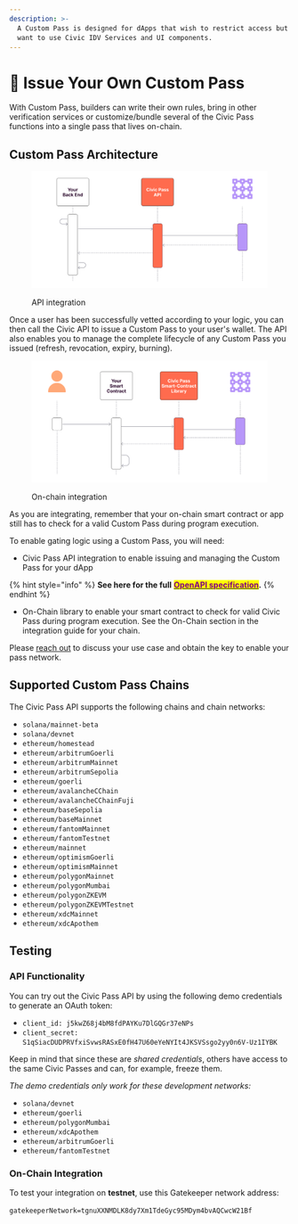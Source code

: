 ```yaml
---
description: >-
  A Custom Pass is designed for dApps that wish to restrict access but do not
  want to use Civic IDV Services and UI components.
---
```


# 📝 Issue Your Own Custom Pass

With Custom Pass, builders can write their own rules, bring in other verification services or customize/bundle several of the Civic Pass functions into a single pass that lives on-chain.&#x20;

## Custom Pass Architecture

<figure><img src="../.gitbook/assets/image (21).png" alt=""><figcaption><p>API integration</p></figcaption></figure>

Once a user has been successfully vetted according to your logic, you can then call the Civic API to issue a Custom Pass to your user's wallet. The API also enables you to manage the complete lifecycle of any Custom Pass you issued (refresh, revocation, expiry, burning).

<figure><img src="../.gitbook/assets/image (15).png" alt=""><figcaption><p>On-chain integration</p></figcaption></figure>

As you are integrating, remember that your on-chain smart contract or app still has to check for a valid Custom Pass during program execution.

To enable gating logic using a Custom Pass, you will need:

* Civic Pass API integration to enable issuing and managing the Custom Pass for your dApp

{% hint style="info" %}
**See here for the full** [<mark style="color:purple;">**OpenAPI specification**</mark>](https://civicteam.github.io/openapi-docs/)**.**
{% endhint %}

* On-Chain library to enable your smart contract to check for valid Civic Pass during program execution. See the On-Chain section in the integration guide for your chain.&#x20;

Please [reach out](https://civickey.typeform.com/req-custom) to discuss your use case and obtain the key to enable your pass network.&#x20;

## Supported Custom Pass Chains

The Civic Pass API supports the following chains and chain networks:

* `solana/mainnet-beta`
* `solana/devnet`
* `ethereum/homestead`
* `ethereum/arbitrumGoerli`
* `ethereum/arbitrumMainnet`
* `ethereum/arbitrumSepolia`
* `ethereum/goerli`
* `ethereum/avalancheCChain`
* `ethereum/avalancheCChainFuji`
* `ethereum/baseSepolia`
* `ethereum/baseMainnet`
* `ethereum/fantomMainnet`
* `ethereum/fantomTestnet`
* `ethereum/mainnet`
* `ethereum/optimismGoerli`
* `ethereum/optimismMainnet`
* `ethereum/polygonMainnet`
* `ethereum/polygonMumbai`
* `ethereum/polygonZKEVM`
* `ethereum/polygonZKEVMTestnet`
* `ethereum/xdcMainnet`
* `ethereum/xdcApothem`

## Testing

### API Functionality

You can try out the Civic Pass API by using the following demo credentials to generate an OAuth token:

* `client_id: j5kwZ68j4bM8fdPAYKu7DlGQGr37eNPs`
* `client_secret: S1qSiacDUDPRVfxiSvwsRASxE0fH47U60eYeNYIt4JKSVSsgo2yy0n6V-Uz1IYBK`

Keep in mind that since these are _shared credentials_, others have access to the same Civic Passes and can, for example, freeze them.

_The demo credentials only work for these development networks:_

* `solana/devnet`
* `ethereum/goerli`
* `ethereum/polygonMumbai`
* `ethereum/xdcApothem`
* `ethereum/arbitrumGoerli`
* `ethereum/fantomTestnet`

### On-Chain Integration

To test your integration on **testnet**, use this Gatekeeper network address:

`gatekeeperNetwork=tgnuXXNMDLK8dy7Xm1TdeGyc95MDym4bvAQCwcW21Bf`
